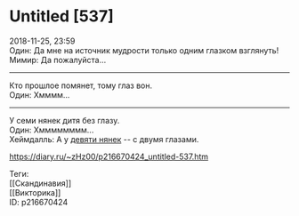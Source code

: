 Untitled [537]
===============

   
 2018-11-25, 23:59   
  Один: Да мне на источник мудрости только одним глазком взглянуть!   
 Мимир: Да пожалуйста...   
   
 ***   
   
 Кто прошлое помянет, тому глаз вон.   
 Один: Хмммм...   
   
 ***   
   
 У семи нянек дитя без глазу.   
 Один: Хмммммммм...   
 Хеймдалль: А у  [девяти нянек](https://ru.wikipedia.org/wiki/%D0%94%D0%B5%D0%B2%D1%8F%D1%82%D1%8C_%D0%BC%D0%B0%D1%82%D0%B5%D1%80%D0%B5%D0%B9_%D0%A5%D0%B5%D0%B9%D0%BC%D0%B4%D0%B0%D0%BB%D0%BB%D1%8F)  -- с двумя глазами.   
    
 <https://diary.ru/~zHz00/p216670424_untitled-537.htm>   
   
 Теги:   
 [[Скандинавия]]   
 [[Викторика]]   
 ID: p216670424